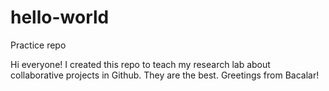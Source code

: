 # hello-world
Practice repo

Hi everyone! I created this repo to teach my research lab about collaborative projects in Github. They are the best. Greetings from Bacalar! 
